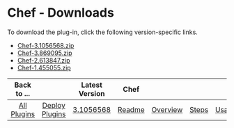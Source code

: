 
# Chef - Downloads

To download the plug-in, click the following version-specific links.
- [Chef-3.1056568.zip](https://raw.githubusercontent.com/UrbanCode/IBM-UCD-PLUGINS/main/files/Chef/Chef-3.1056568.zip)
- [Chef-3.869095.zip](https://raw.githubusercontent.com/UrbanCode/IBM-UCD-PLUGINS/main/files/Chef/Chef-3.869095.zip)
- [Chef-2.613847.zip](https://raw.githubusercontent.com/UrbanCode/IBM-UCD-PLUGINS/main/files/Chef/Chef-2.613847.zip)
- [Chef-1.455055.zip](https://raw.githubusercontent.com/UrbanCode/IBM-UCD-PLUGINS/main/files/Chef/Chef-1.455055.zip)

|Back to ...||Latest Version|Chef ||||
| :---: | :---: | :---: | :---: | :---: | :---: | :---: |
|[All Plugins](../../index.md)|[Deploy Plugins](../README.md)|[3.1056568](https://raw.githubusercontent.com/UrbanCode/IBM-UCD-PLUGINS/main/files/Chef/Chef-3.1056568.zip)|[Readme](README.md)|[Overview](overview.md)|[Steps](steps.md)|[Usage](usage.md)|
